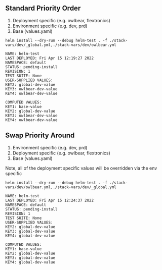 


## Standard Priority Order

 1. Deployment specific (e.g. owlbear, flextronics)
 2. Environment specific (e.g. dev, prd)
 3. Base (values.yaml)

 ```
helm install --dry-run --debug helm-test . -f ./stack-vars/dev/_global.yml,./stack-vars/dev/owlbear.yml

NAME: helm-test
LAST DEPLOYED: Fri Apr 15 12:19:27 2022
NAMESPACE: default
STATUS: pending-install
REVISION: 1
TEST SUITE: None
USER-SUPPLIED VALUES:
KEY2: global-dev-value
KEY3: owlbear-dev-value
KEY4: owlbear-dev-value

COMPUTED VALUES:
KEY1: base-value
KEY2: global-dev-value
KEY3: owlbear-dev-value
KEY4: owlbear-dev-value
```

## Swap Priority Around

 1. Environment specific (e.g. dev, prd)
 2. Deployment specific (e.g. owlbear, flextronics)
 3. Base (values.yaml)

Note, all of the deployment specific values will be overridden via the env specific

```
helm install --dry-run --debug helm-test . -f ./stack-vars/dev/owlbear.yml,./stack-vars/dev/_global.yml

NAME: helm-test
LAST DEPLOYED: Fri Apr 15 12:24:37 2022
NAMESPACE: default
STATUS: pending-install
REVISION: 1
TEST SUITE: None
USER-SUPPLIED VALUES:
KEY2: global-dev-value
KEY3: global-dev-value
KEY4: global-dev-value

COMPUTED VALUES:
KEY1: base-value
KEY2: global-dev-value
KEY3: global-dev-value
KEY4: global-dev-value
```